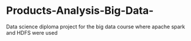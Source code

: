 # Products-Analysis-Big-Data-
Data science diploma project for the big data course where apache spark and HDFS were used 
